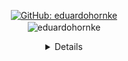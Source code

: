 <div align="center">
 
[![GitHub: eduardohornke](https://img.shields.io/github/followers/eduardohornke?label=follow&style=social)](https://github.com/eduardohornke) <br>
<img align="center" alt="eduardohornke"  src="https://komarev.com/ghpvc/?username=eduardohornke&style=flat-square"> <br>
 
<details>
 
#### <kbd>Front-end:</kbd><br>
<img height="26" title="HTML" alt="HTML" src="https://raw.githubusercontent.com/devicons/devicon/master/icons/html5/html5-original.svg"> &nbsp;
<img height="26" title="CSS" alt="CSS" src="https://raw.githubusercontent.com/devicons/devicon/master/icons/css3/css3-original.svg"> &nbsp;
<img height="26" title="JavaScript" alt="JavaScript" src="https://raw.githubusercontent.com/devicons/devicon/master/icons/javascript/javascript-original.svg"> &nbsp;
<img height='26' title=TypeScript alt="TypeScript" src="https://raw.githubusercontent.com/devicons/devicon/master/icons/typescript/typescript-plain.svg"> &nbsp;
<img height="26" title="React" alt="React" src="https://raw.githubusercontent.com/devicons/devicon/master/icons/react/react-original.svg"> &nbsp;
 
#### <kbd>Back-end:</kbd><br>
<img height="26" title="Node.JS" alt="Node.JS" src="https://raw.githubusercontent.com/devicons/devicon/master/icons/nodejs/nodejs-original.svg"> &nbsp;
<img height="26" title="MongoDB" alt="MongoDB" src="https://raw.githubusercontent.com/devicons/devicon/master/icons/mongodb/mongodb-original.svg">

#### <kbd>Ferramentas:</kbd><br>
<img height="26" title="Visual Studio Code" alt="Visual Studio Code" src="https://cdn.jsdelivr.net/gh/devicons/devicon/icons/vscode/vscode-original.svg"> &nbsp;
<img height="26" title="Git" alt="Git" src="https://cdn.jsdelivr.net/gh/devicons/devicon/icons/git/git-original.svg"> &nbsp;
 
 [![Linkedin: eduardohornke](https://img.shields.io/badge/-eduardohornke-blue?style=flat-square&logo=Linkedin&logoColor=white&link=https://www.linkedin.com/in/eduardohornke/)](https://www.linkedin.com/in/eduardohornke/) 
 
</details>
